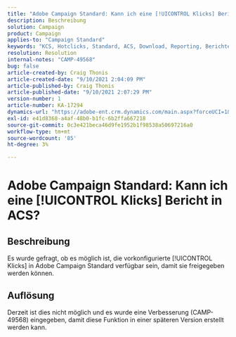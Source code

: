 ```yaml
---
title: "Adobe Campaign Standard: Kann ich eine [!UICONTROL Klicks] Bericht in ACS?"
description: Beschreibung
solution: Campaign
product: Campaign
applies-to: "Campaign Standard"
keywords: "KCS, Hotclicks, Standard, ACS, Download, Reporting, Berichte"
resolution: Resolution
internal-notes: "CAMP-49568"
bug: false
article-created-by: Craig Thonis
article-created-date: "9/10/2021 2:04:09 PM"
article-published-by: Craig Thonis
article-published-date: "9/10/2021 2:07:29 PM"
version-number: 1
article-number: KA-17294
dynamics-url: "https://adobe-ent.crm.dynamics.com/main.aspx?forceUCI=1&pagetype=entityrecord&etn=knowledgearticle&id=55d3edf4-3f12-ec11-b6e6-000d3a597bfc"
exl-id: e41d8368-a4af-48b0-b1fc-6b2ffa667218
source-git-commit: 0c3e421beca46d9fe1952b1f98538a50697216a0
workflow-type: tm+mt
source-wordcount: '85'
ht-degree: 3%

---
```


# Adobe Campaign Standard: Kann ich eine [!UICONTROL Klicks] Bericht in ACS?

## Beschreibung


Es wurde gefragt, ob es möglich ist, die vorkonfigurierte [!UICONTROL Klicks] in Adobe Campaign Standard verfügbar sein, damit sie freigegeben werden können.


## Auflösung


Derzeit ist dies nicht möglich und es wurde eine Verbesserung (CAMP-49568) eingegeben, damit diese Funktion in einer späteren Version erstellt werden kann.
